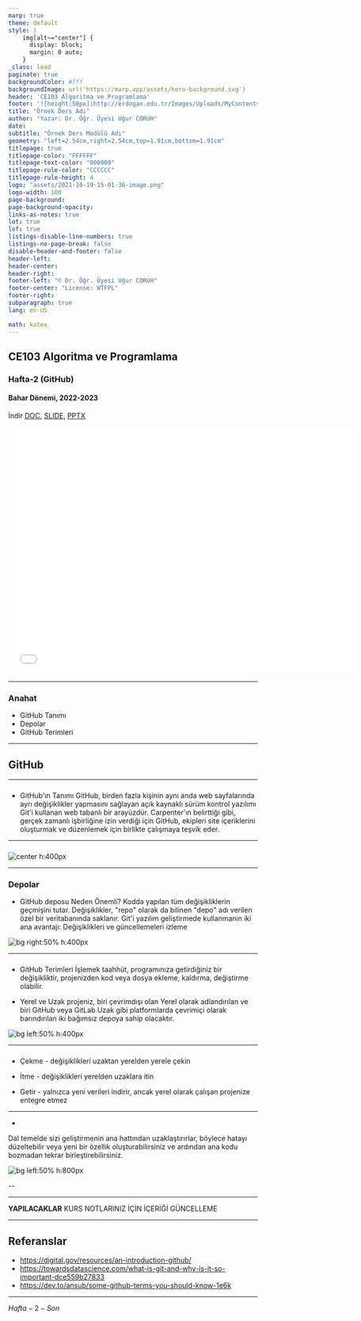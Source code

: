 ```yaml
---
marp: true
theme: default
style: |
    img[alt~="center"] {
      display: block;
      margin: 0 auto;
    }
_class: lead
paginate: true
backgroundColor: #fff
backgroundImage: url('https://marp.app/assets/hero-background.svg')
header: 'CE103 Algoritma ve Programlama'
footer: '![height:50px](http://erdogan.edu.tr/Images/Uploads/MyContents/L_379-20170718142719217230.jpg) RTEU CE204 Hafta-2'
title: "Örnek Ders Adı"
author: "Yazar: Dr. Öğr. Üyesi Uğur CORUH"
date:
subtitle: "Örnek Ders Modülü Adı"
geometry: "left=2.54cm,right=2.54cm,top=1.91cm,bottom=1.91cm"
titlepage: true
titlepage-color: "FFFFFF"
titlepage-text-color: "000000"
titlepage-rule-color: "CCCCCC"
titlepage-rule-height: 4
logo: "assets/2021-10-19-15-01-36-image.png"
logo-width: 100 
page-background:
page-background-opacity:
links-as-notes: true
lot: true
lof: true
listings-disable-line-numbers: true
listings-no-page-break: false
disable-header-and-footer: false
header-left:
header-center:
header-right:
footer-left: "© Dr. Öğr. Üyesi Uğur CORUH"
footer-center: "License: WTFPL"
footer-right:
subparagraph: true
lang: en-US 

math: katex
---
```


<!-- _backgroundColor: aquq -->

<!-- _color: purple -->

<!-- paginate: false -->

## CE103 Algoritma ve Programlama

### Hafta-2 (GitHub)

#### Bahar Dönemi, 2022-2023

İndir [DOC](week-2.tr.md_doc.pdf), [SLIDE](week-2.tr.md_slide.pdf), [PPTX](week-2.tr.md_slide.pptx)

<iframe width=700, height=500 frameBorder=0 src="../week-2.tr.md_slide.html"></iframe>

---

<!-- paginate: true -->

### Anahat

- GitHub Tanımı
- Depolar 
- GitHub Terimleri


---

## **GitHub**

---

### 

- GitHub'ın Tanımı 
GitHub, birden fazla kişinin aynı anda web sayfalarında ayrı değişiklikler yapmasını sağlayan açık kaynaklı sürüm kontrol yazılımı Git'i kullanan web tabanlı bir arayüzdür. Carpenter'ın belirttiği gibi, gerçek zamanlı işbirliğine izin verdiği için GitHub, ekipleri site içeriklerini oluşturmak ve düzenlemek için birlikte çalışmaya teşvik eder.
---

###


![center h:400px](assets/github.png)

---

### Depolar

- GitHub deposu Neden Önemli?
Kodda yapılan tüm değişikliklerin geçmişini tutar. Değişiklikler, "repo" olarak da bilinen "depo" adı verilen özel bir veritabanında saklanır. Git'i yazılım geliştirmede kullanmanın iki ana avantajı: Değişiklikleri ve güncellemeleri izleme

![bg right:50% h:400px](assets/github-nedir.png)

---

### 

- GitHub Terimleri
İşlemek
taahhüt, programınıza getirdiğiniz bir değişikliktir, projenizden kod veya dosya ekleme, kaldırma, değiştirme olabilir.

- Yerel ve Uzak
projeniz, biri çevrimdışı olan Yerel olarak adlandırılan ve biri GitHub veya GitLab Uzak gibi platformlarda çevrimiçi olarak barındırılan iki bağımsız depoya sahip olacaktır.

![bg left:50% h:400px](assets/gitt.png)

---

###

- Çekme - değişiklikleri uzaktan yerelden yerele çekin

- İtme - değişiklikleri yerelden uzaklara itin

- Getir - yalnızca yeni verileri indirir, ancak yerel olarak çalışan projenize entegre etmez



---



- 
Dal
temelde sizi geliştirmenin ana hattından uzaklaştırırlar, böylece hatayı düzeltebilir veya yeni bir özellik oluşturabilirsiniz ve ardından ana kodu bozmadan tekrar birleştirebilirsiniz.

![bg left:50% h:800px](assets/BRANCHH.png)


--

---

**YAPILACAKLAR** KURS NOTLARINIZ İÇİN İÇERİĞİ GÜNCELLEME

--- 

## Referanslar

-  https://digital.gov/resources/an-introduction-github/
- https://towardsdatascience.com/what-is-git-and-why-is-it-so-important-dce559b27833
- https://dev.to/ansub/some-github-terms-you-should-know-1e6k

---

$Hafta-2-Son$

